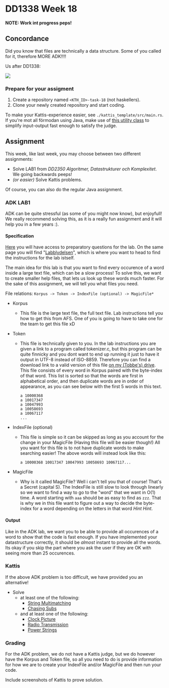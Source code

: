 # DD1338 Week 18

**NOTE: Work int progress peps!**

## Concordance

Did you know that files are technically a data structure. Some of you called for it, therefore MORE ADK!!!!

Us after DD1338:

![](https://images-ext-2.discordapp.net/external/2Rs7TXoJ8cowULh0GOIIo89c9kNqNwNnI51nD4YtZpg/https/pics.me.me/thumb_algorithms-a1-machine-learning-data-structures-maths-what-is-64436671.png)

### Prepare for your assigment

1) Create a repository named `<KTH_ID>-task-18` (not haskellers).
2) Clone your newly created repository and start coding. 

To make your Kattis-experience easier, see `./kattis_template/src/main.rs`. If you're mot all förmodan using Java, make use of [this utility class](https://open.Kattis.com/download/Kattio.java?1a0093=) to simplify input-output fast enough to satisfy the judge.

## Assignment
This week, like last week, you may choose between two different assignments:

- Solve LAB1 from _DD2350 Algoritmer, Datastrukturer och Komplexitet_. We going backwards peeps!
- _(or easier)_ Solve Kattis problems.

Of course, you can also do the regular Java assignment.

### ADK LAB1
ADK can be quite stressful (as some of you might now know), but enjoyfull! We really recommend solving this, as it is a really fun assignment and it will help you in a few years :). 

#### Specification
[Here](https://kth.instructure.com/courses/21037/assignments/124041) you will have access to preparatory questions for the lab. On the same page you will find "[Labblydelsen](https://kth.instructure.com/courses/21037/assignments/124027)", which is where you want to head to find the instructions for the lab istself.

The main idea for this lab is that you want to find every occurence of a word inside a large text file, which can be a slow process! To solve this, we want to create smaller help files, that lets us look up these words much faster. For the sake of this assignment, we will tell you what files you need.

File relations:
`Korpus -> Token -> IndexFile (optional) -> MagicFile*`

* Korpus
  * This file is the large text file, the full text file. Lab instructions tell you how to get this from AFS. One of you is going to have to take one for the team to get this file xD

* Token
  * This file is technically given to you. In the lab instructions you are given a link to a program called tokenizer.c, but this program can be quite finnicky and you dont want to end up running it just to have it output in UTF-8 instead of ISO-8859. Therefore you can find a download link to a valid version of this file [on my (Tobbe's) drive](https://drive.google.com/file/d/1-UNSRL605BRI90PIfMkZEZ6Y8CdTCtuM/view?usp=sharing). This file consists of every word in Korpus paired with the byte-index of that word. This list is sorted so that the words are first in alphabetical order, and then duplicate words are in order of appearance, as you can see below with the first 5 words in this text.
    ```
    a 10000368
    a 10017347
    a 10047993
    a 10058693
    a 10067117
    ...
    ```
* IndexFile (optional)
  * This file is simple so it can be skipped as long as you account for the change in your MagicFile (Having this file will be easier though!) All you want for this file is to not have duplicate words to make searching easier! The above words will instead look like this:
    ```
    a 10000368 10017347 10047993 10058693 10067117...
    ```

* MagicFile
  * Why is it called MagicFile? Well i can't tell you that of course! That's a Secret (capital S). The IndexFile is still slow to look through linearly so we want to find a way to go to the "word" that we want in O(1) time. A word starting with `aaa` should be as easy to find as `zzz`. That is why we in this file want to figure out a way to decide the byte-index for a word depending on the letters in that word *Hint Hint*.


#### Output
Like in the ADK lab, we want you to be able to provide all occurences of a word to show that the code is fast enough. If you have implemented your datastructure correctly, it should be _almost_ instant to provide all the words. Its okay if you skip the part where you ask the user if they are OK with seeing more than 25 occurences.

### Kattis
If the above ADK problem is too difficult, we have provided you an alternative!

- Solve
    - at least one of the following:
      - [String Multimatching](https://kth.kattis.com/problems/stringmultimatching)
      - [Chasing Subs](https://open.kattis.com/problems/chasingsubs)
    - and at least one of the following:
      - [Clock Picture](https://open.kattis.com/problems/clockpictures)
      - [Radio Transmission](https://open.kattis.com/problems/radiotransmission)
      - [Power Strings](https://open.kattis.com/problems/powerstrings)



### Grading
For the ADK problem, we do not have a Kattis judge, but we do however have the Korpus and Token file, so all you need to do is provide information for how we are to create your IndexFile and/or MagicFile and then run your code. 

Include screenshots of Kattis to prove solution.